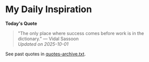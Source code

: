 # My Daily Inspiration

**Today's Quote**  
> "The only place where success comes before work is in the dictionary." — Vidal Sassoon  
*Updated on 2025-10-01*

See past quotes in [quotes-archive.txt](quotes-archive.txt).